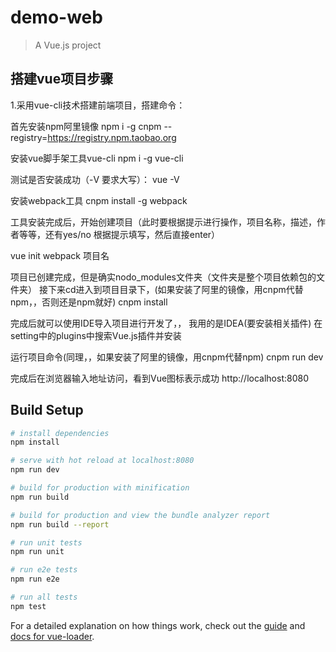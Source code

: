 # demo-web

> A Vue.js project

## 搭建vue项目步骤
1.采用vue-cli技术搭建前端项目，搭建命令：


首先安装npm阿里镜像
npm i -g cnpm --registry=https://registry.npm.taobao.org

安装vue脚手架工具vue-cli
npm i -g vue-cli

测试是否安装成功（-V 要求大写）：
vue -V 

安装webpack工具
cnpm install -g webpack

工具安装完成后，开始创建项目（此时要根据提示进行操作，项目名称，描述，作者等等，还有yes/no
根据提示填写，然后直接enter）       

vue init webpack 项目名

项目已创建完成，但是确实nodo_modules文件夹（文件夹是整个项目依赖包的文件夹）
接下来cd进入到项目目录下，(如果安装了阿里的镜像，用cnpm代替npm，，否则还是npm就好)
cnpm install 

完成后就可以使用IDE导入项目进行开发了，，
我用的是IDEA(要安装相关插件)
在setting中的plugins中搜索Vue.js插件并安装

运行项目命令(同理，，如果安装了阿里的镜像，用cnpm代替npm)
cnpm run dev 

完成后在浏览器输入地址访问，看到Vue图标表示成功
http://localhost:8080



## Build Setup

``` bash
# install dependencies
npm install

# serve with hot reload at localhost:8080
npm run dev

# build for production with minification
npm run build

# build for production and view the bundle analyzer report
npm run build --report

# run unit tests
npm run unit

# run e2e tests
npm run e2e

# run all tests
npm test
```

For a detailed explanation on how things work, check out the [guide](http://vuejs-templates.github.io/webpack/) and [docs for vue-loader](http://vuejs.github.io/vue-loader).
